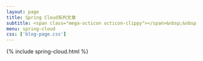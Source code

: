 ```yaml
---
layout: page
title: Spring Cloud系列文章
subtitle: <span class="mega-octicon octicon-clippy"></span>&nbsp;&nbsp; 关注公众号：纯洁的微笑，回复"springboot"进群交流
menu: spring-cloud
css: ['blog-page.css']
---
```

{% include spring-cloud.html %}